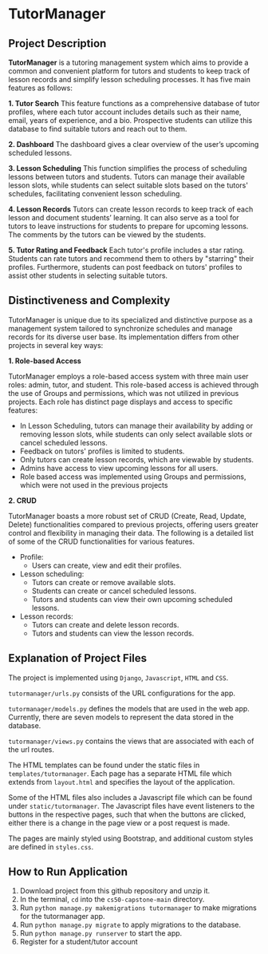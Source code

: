 # TutorManager

## Project Description
**TutorManager** is a tutoring management system which aims to provide a common and convenient platform for tutors and students to keep track of lesson records and simplify lesson scheduling processes. It has five main features as follows:

**1. Tutor Search**
This feature functions as a comprehensive database of tutor profiles, where each tutor account includes details such as their name, email, years of experience, and a bio. Prospective students can utilize this database to find suitable tutors and reach out to them.

**2.	Dashboard**
The dashboard gives a clear overview of the user’s upcoming scheduled lessons.

**3.	Lesson Scheduling**
This function simplifies the process of scheduling lessons between tutors and students. Tutors can manage their available lesson slots, while students can select suitable slots based on the tutors' schedules, facilitating convenient lesson scheduling.

**4.	Lesson Records**
Tutors can create lesson records to keep track of each lesson and document students’ learning. It can also serve as a tool for tutors to leave instructions for students to prepare for upcoming lessons. The comments by the tutors can be viewed by the students.

**5.	Tutor Rating and Feedback**
Each tutor's profile includes a star rating. Students can rate tutors and recommend them to others by "starring" their profiles. Furthermore, students can post feedback on tutors' profiles to assist other students in selecting suitable tutors.


## Distinctiveness and Complexity
TutorManager is unique due to its specialized and distinctive purpose as a management system tailored to synchronize schedules and manage records for its diverse user base. Its implementation differs from other projects in several key ways:

**1. Role-based Access**

TutorManager employs a role-based access system with three main user roles: admin, tutor, and student. This role-based access is achieved through the use of Groups and permissions, which was not utilized in previous projects. Each role has distinct page displays and access to specific features:

- In Lesson Scheduling, tutors can manage their availability by adding or removing lesson slots, while students can only select available slots or cancel scheduled lessons.
- Feedback on tutors' profiles is limited to students.
- Only tutors can create lesson records, which are viewable by students.
- Admins have access to view upcoming lessons for all users.
- Role based access was implemented using Groups and permissions, which were not used in the previous projects

**2. CRUD**

TutorManager boasts a more robust set of CRUD (Create, Read, Update, Delete) functionalities compared to previous projects, offering users greater control and flexibility in managing their data. The following is a detailed list of some of the CRUD functionalities for various features.

+ Profile:
  - Users can create, view and edit their profiles.    
+ Lesson scheduling:
  - Tutors can create or remove available slots.
  -	Students can create or cancel scheduled lessons.
  -	Tutors and students can view their own upcoming scheduled lessons.
+ Lesson records:
  - Tutors can create and delete lesson records.
  - Tutors and students can view the lesson records.

## Explanation of Project Files
The project is implemented using `Django`, `Javascript`, `HTML` and `CSS`.

`tutormanager/urls.py` consists of the URL configurations for the app.

`tutormanager/models.py` defines the models that are used in the web app. Currently, there are seven models to represent the data stored in the database. 

`tutormanager/views.py` contains the views that are associated with each of the url routes.

The HTML templates can be found under the static files in `templates/tutormanager`. Each page has a separate HTML file which extends from `layout.html` and specifies the layout of the application.

Some of the HTML files also includes a Javascript file which can be found under `static/tutormanager`. The Javascript files have event listeners to the buttons in the respective pages, such that when the buttons are clicked, either there is a change in the page view or a post request is made.

The pages are mainly styled using Bootstrap, and additional custom styles are defined in `styles.css`.

## How to Run Application
1.	Download project from this github repository and unzip it.
2.	In the terminal, `cd` into the `cs50-capstone-main` directory.
3.	Run `python manage.py makemigrations tutormanager` to make migrations for the tutormanager app.
4.	Run `python manage.py migrate` to apply migrations to the database.
5.	Run `python manage.py runserver` to start the app.
6.	Register for a student/tutor account

